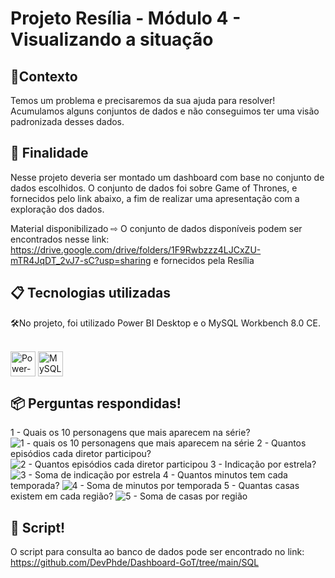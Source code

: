 # Projeto Resília - Módulo 4 - Visualizando a situação

## 📌Contexto

Temos um problema e precisaremos da sua ajuda para resolver! Acumulamos alguns conjuntos de dados e não conseguimos ter uma visão padronizada desses dados.


## 🚀 Finalidade

Nesse projeto deveria ser montado um dashboard com base no conjunto de dados escolhidos.
O conjunto de dados foi sobre Game of Thrones, e fornecidos pelo link abaixo, a fim de realizar uma apresentação com a exploração dos dados.

Material disponibilizado
⇨ O conjunto de dados disponíveis podem ser encontrados nesse link: <https://drive.google.com/drive/folders/1F9Rwbzzz4LJCxZU-mTR4JqDT_2vJ7-sC?usp=sharing> e fornecidos pela Resília 


## 📋 Tecnologias utilizadas

🛠️No projeto, foi utilizado Power BI Desktop e o MySQL Workbench 8.0 CE.
<div style="display: inline_block"><br>
<img align="center" alt="Power-Bi" height="40" width="40" src="https://github.com/microsoft/PowerBI-Icons/blob/main/SVG/Power-BI.svg">
<img align="center" alt="MySQL-Workbench" height="40" width="40" src="https://raw.githubusercontent.com/mysql/mysql-workbench/8.0/images/icons/MySQLWorkbench.ico">
</div>


## 📦 Perguntas respondidas!
1 - Quais os 10 personagens que mais aparecem na série?
![1 - quais os 10 personagens que mais aparecem na série](https://user-images.githubusercontent.com/47571290/222985654-a3dcaf16-90a4-4eac-b41d-394dc58d608b.png)
2 - Quantos episódios cada diretor participou?
![2 - Quantos episódios cada diretor participou](https://user-images.githubusercontent.com/47571290/222985507-11efe74c-c9f8-4bb2-81c0-e3fc61a3199d.png)
3 - Indicação por estrela?
![3 - Soma de indicação por estrela](https://user-images.githubusercontent.com/47571290/222985542-121d42ca-96f4-4028-a6f4-ed8d1c1b52a6.png)
4 - Quantos minutos tem cada temporada?
![4 - Soma de minutos por temporada](https://user-images.githubusercontent.com/47571290/222985565-1b7b50c1-dd07-4a87-9b05-94f6d61a37e5.png)
5 - Quantas casas existem em cada região?
![5 - Soma de casas por região](https://user-images.githubusercontent.com/47571290/222985607-ddd49625-ca04-4264-b67c-eee069ed015f.png)

 

## 📝 Script!
O script para consulta ao banco de dados pode ser encontrado no link: https://github.com/DevPhde/Dashboard-GoT/tree/main/SQL
